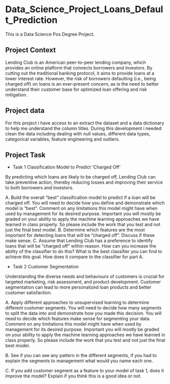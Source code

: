 # Data_Science_Project_Loans_Default_Prediction

This is a Data Science Pos Degree Project.

## Project Context
Lending Club is an American peer-to-peer lending company, which provides an online platform that
connects borrowers and investors. By cutting out the traditional banking protocol, it aims to provide
loans at a lower interest rate. However, the risk of borrowers defaulting (i.e., being charged off) on
loans is an ever-present concern, as is the need to better understand their customer base for
optimized loan offering and risk mitigation.

## Project data
For this project i have access to an extract the dataset and a data dictionary to help me understand the column titles.
During this development i needed clean the data including dealing with null values, different data types, categorical variables, feature engineering and outliers.

## Project Task
  - Task 1 Classification Model to Predict 'Charged Off'

  By predicting which loans are likely to be charged off, Lending Club can take preventive action, thereby reducing losses and improving their service to both borrowers and investors.
    
  A. Build the overall “best” classification model to predict if a loan will be charged off. You will need to decide how you define and demonstrate which model is “best”. Comment on any limitations this model might have when used by           management for its desired purpose. Important you will mostly be graded on your ability to apply the machine learning approaches we have learned in class properly. So please include the work that you test and not just the final best model.
  B. Determine which features are the most important for detecting loans that will be “charged off”. Discuss if these make sense.
  C. Assume that Lending Club has a preference to identify loans that will be “charged off” within reason. How can you increase the ability of the classifier to do this? What is the best classifier you can find to achieve this goal. 
     How does it compare to the classifier for part A.
    
  - Task 2 Customer Segmentation
    
  Understanding the diverse needs and behaviours of customers is crucial for targeted marketing, risk assessment, and product development. Customer segmentation can lead to more personalized loan products and better customer satisfaction.

   A. Apply different approaches to unsupervised learning to determine different customer segments. You will need to decide how many segments to split the data into and demonstrate how you made this decision. You will need to decide 
       which features make sense for segmenting your data. Comment on any limitations this model might have when used by management for its desired purpose. Important you will mostly be graded on your ability to apply the machine 
       learning approaches we have learned in class properly. So please include the work that you test and not just the final best model.
    
   B. See if you can see any pattern in the different segments, if you had to explain the segments to management what would you name each one.
    
   C. If you add customer segment as a feature to your model of task 1, does it improve the model? Explain if you think this is a good idea or not.

